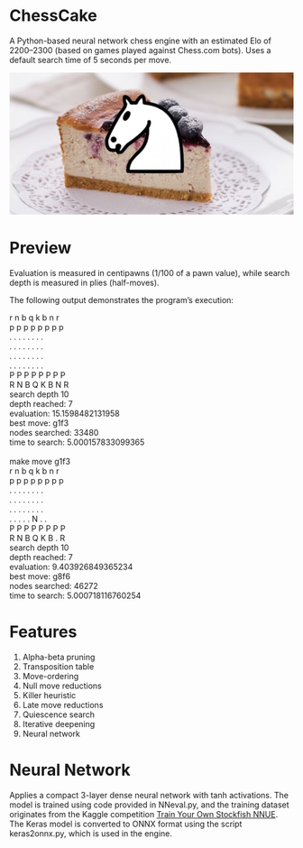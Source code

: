 # ChessCake
A Python-based neural network chess engine with an estimated Elo of 2200–2300 (based on games played against Chess.com bots). Uses a default search time of 5 seconds per move.

![logo](https://github.com/zack041/ChessCake/blob/main/docs/logo.jpg)

# Preview

Evaluation is measured in centipawns (1/100 of a pawn value), while search depth is measured in plies (half-moves).

The following output demonstrates the program’s execution:

r n b q k b n r <br>
p p p p p p p p <br>
. . . . . . . . <br>
. . . . . . . . <br>
. . . . . . . . <br>
. . . . . . . . <br>
P P P P P P P P <br>
R N B Q K B N R <br>
search depth 10 <br>
depth reached: 7 <br>
evaluation: 15.1598482131958 <br>
best move: g1f3 <br>
nodes searched: 33480 <br>
time to search: 5.000157833099365 <br>
 <br>
make move g1f3 <br>
r n b q k b n r <br>
p p p p p p p p <br>
. . . . . . . . <br>
. . . . . . . . <br>
. . . . . . . . <br>
. . . . . N . . <br>
P P P P P P P P <br>
R N B Q K B . R <br>
search depth 10 <br>
depth reached: 7 <br>
evaluation: 9.403926849365234 <br>
best move: g8f6 <br>
nodes searched: 46272 <br>
time to search: 5.000718116760254 <br>

# Features
1. Alpha-beta pruning
2. Transposition table
3. Move-ordering
4. Null move reductions
5. Killer heuristic
6. Late move reductions
7. Quiescence search
8. Iterative deepening
9. Neural network

# Neural Network

Applies a compact 3-layer dense neural network with tanh activations. The model is trained using code provided in NNeval.py, and the training dataset originates from the Kaggle competition [Train Your Own Stockfish NNUE](https://www.kaggle.com/competitions/train-your-own-stockfish-nnue/overview). The Keras model is converted to ONNX format using the script keras2onnx.py, which is used in the engine.
